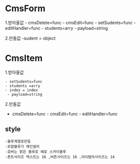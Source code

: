 # CmsForm

1.받아올값 - cmsDelete=func - cmsEdit=func - setSudents=func - editHandler=func - students=arry - payload=string

2.만들값
-sudent = object

# CmsItem

1.받아올값

    - setSudents=func
    - students =arry
    - index = index
     - payload=string

2.만들값

- cmsDelete=func - cmsEdit=func - editHandler=func

## style

    -블루계열로만듬
    -로얄블루가 메인컬러
    -호버는 밝은 블루로 예로 스카이블루
    -폰트사이즈 텍스트는 16 ,버튼사이즈는 16 ,아이템의사이즈는 14

